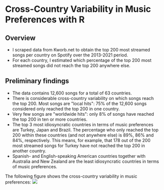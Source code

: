 # Cross-Country Variability in Music Preferences with R

## Overview
- I scraped data from Kworb.net to obtain the top 200 most streamed songs per country on Spotify over the 2013-2021 period.
- For each country, I estimated which percentage of the top 200 most streamed songs did not reach the top 200 anywhere else.

## Preliminary findings
- The data contains 12,600 songs for a total of 63 countries.
- There is considerable cross-country variability on which songs reach the top 200. Most songs are "local hits": 75% of the 12,600 songs considered only reached the top 200 in one country.
- Very few songs are "worldwide hits": only 8% of songs have reached the top 200 in ten or more countries.
- The top 3 most idiosyncratic countries in terms of music preferences are Turkey, Japan and Brazil. The percentage who only reached the top 200 within these countries (and not anywhere else) is 89%, 86% and 84%, respectively. This means, for example, that 178 out of the 200 most streamed songs for Turkey have not reached the top 200 in another country.
- Spanish- and English-speaking American countries together with Australia and New Zealand are the least idiosyncratic countries in terms of music preferences.

The following figure shows the cross-country variability in music preferences: 
![](https://github.com/gtorresmq/spotifydata/blob/main/images/Rplot.png)


